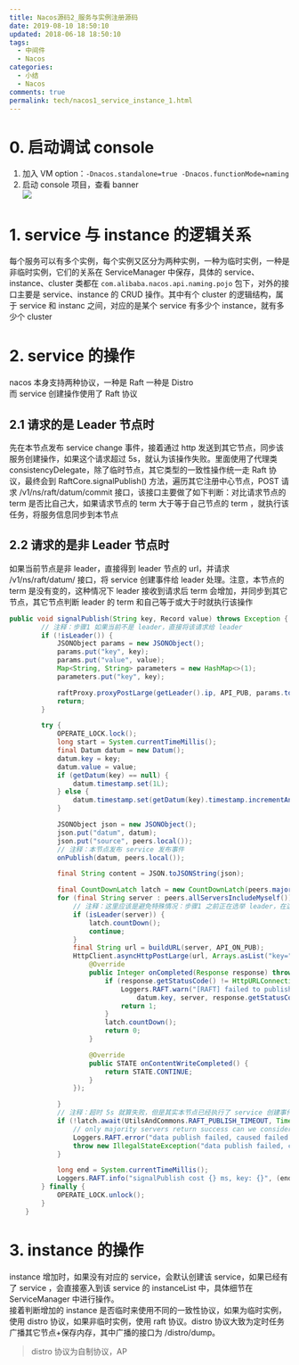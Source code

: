 ```yaml
---
title: Nacos源码2_服务与实例注册源码
date: 2019-08-10 18:50:10
updated: 2018-06-18 18:50:10
tags:
  - 中间件
  - Nacos
categories: 
  - 小结
  - Nacos
comments: true
permalink: tech/nacos1_service_instance_1.html    
---
```


# 0. 启动调试 console

1. 加入 VM option：`-Dnacos.standalone=true
-Dnacos.functionMode=naming` 
2. 启动 console 项目，查看 banner  
![][1]

# 1. service 与 instance 的逻辑关系

每个服务可以有多个实例，每个实例又区分为两种实例，一种为临时实例，一种是非临时实例，它们的关系在 ServiceManager 中保存，具体的 service、instance、cluster 类都在 `com.alibaba.nacos.api.naming.pojo` 包下，对外的接口主要是 service、instance 的 CRUD 操作。其中有个 cluster 的逻辑结构，属于 service 和 instanc 之间，对应的是某个 service 有多少个 instance，就有多少个 cluster

# 2. service 的操作

nacos 本身支持两种协议，一种是 Raft 一种是 Distro  
而 service 创建操作使用了 Raft 协议 

## 2.1 请求的是 Leader 节点时

先在本节点发布 service change 事件，接着通过 http 发送到其它节点，同步该服务创建操作，如果这个请求超过 5s，就认为该操作失败。里面使用了代理类 consistencyDelegate，除了临时节点，其它类型的一致性操作统一走 Raft 协议，最终会到 RaftCore.signalPublish() 方法，遍历其它注册中心节点，POST 请求 /v1/ns/raft/datum/commit 接口，该接口主要做了如下判断：对比请求节点的 term 是否比自己大，如果请求节点的 term 大于等于自己节点的 term ，就执行该任务，将服务信息同步到本节点

## 2.2 请求的是非 Leader 节点时

如果当前节点是非 leader，直接得到 leader 节点的 url，并请求 /v1/ns/raft/datum/ 接口，将 service 创建事件给 leader 处理。注意，本节点的 term 是没有变的，这种情况下 leader 接收到请求后 term 会增加，并同步到其它节点，其它节点判断 leader 的 term 和自己等于或大于时就执行该操作

```java
public void signalPublish(String key, Record value) throws Exception {
        // 注释：步骤1 如果当前不是 leader，直接将该请求给 leader
        if (!isLeader()) {
            JSONObject params = new JSONObject();
            params.put("key", key);
            params.put("value", value);
            Map<String, String> parameters = new HashMap<>(1);
            parameters.put("key", key);

            raftProxy.proxyPostLarge(getLeader().ip, API_PUB, params.toJSONString(), parameters);
            return;
        }

        try {
            OPERATE_LOCK.lock();
            long start = System.currentTimeMillis();
            final Datum datum = new Datum();
            datum.key = key;
            datum.value = value;
            if (getDatum(key) == null) {
                datum.timestamp.set(1L);
            } else {
                datum.timestamp.set(getDatum(key).timestamp.incrementAndGet());
            }

            JSONObject json = new JSONObject();
            json.put("datum", datum);
            json.put("source", peers.local());
            // 注释：本节点发布 service 发布事件
            onPublish(datum, peers.local());

            final String content = JSON.toJSONString(json);

            final CountDownLatch latch = new CountDownLatch(peers.majorityCount());
            for (final String server : peers.allServersIncludeMyself()) {
                // 注释：这里应该是避免特殊情况：步骤1 之前正在选举 leader，在这里之间选举出了 leader
                if (isLeader(server)) {
                    latch.countDown();
                    continue;
                }
                final String url = buildURL(server, API_ON_PUB);
                HttpClient.asyncHttpPostLarge(url, Arrays.asList("key=" + key), content, new AsyncCompletionHandler<Integer>() {
                    @Override
                    public Integer onCompleted(Response response) throws Exception {
                        if (response.getStatusCode() != HttpURLConnection.HTTP_OK) {
                            Loggers.RAFT.warn("[RAFT] failed to publish data to peer, datumId={}, peer={}, http code={}",
                                datum.key, server, response.getStatusCode());
                            return 1;
                        }
                        latch.countDown();
                        return 0;
                    }

                    @Override
                    public STATE onContentWriteCompleted() {
                        return STATE.CONTINUE;
                    }
                });

            }   
            // 注释：超时 5s 就算失败，但是其实本节点已经执行了 service 创建事件
            if (!latch.await(UtilsAndCommons.RAFT_PUBLISH_TIMEOUT, TimeUnit.MILLISECONDS)) {
                // only majority servers return success can we consider this update success
                Loggers.RAFT.error("data publish failed, caused failed to notify majority, key={}", key);
                throw new IllegalStateException("data publish failed, caused failed to notify majority, key=" + key);
            }

            long end = System.currentTimeMillis();
            Loggers.RAFT.info("signalPublish cost {} ms, key: {}", (end - start), key);
        } finally {
            OPERATE_LOCK.unlock();
        }
    }
```

# 3. instance 的操作

instance 增加时，如果没有对应的 service，会默认创建该 service，如果已经有了 service ，会直接塞入到该 service 的 instanceList 中，具体细节在 ServiceManager 中进行操作。  
接着判断增加的 instance 是否临时来使用不同的一致性协议，如果为临时实例，使用 distro 协议，如果非临时实例，使用 raft 协议。distro 协议大致为定时任务广播其它节点+保存内存，其中广播的接口为 /distro/dump。
>distro 协议为自制协议，AP

[1]: https://leran2deeplearnjavawebtech.oss-cn-beijing.aliyuncs.com/somephoto/Nacos1_naming_1.png